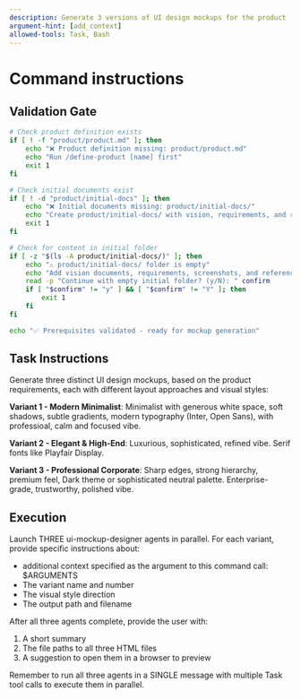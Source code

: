 ```yaml
---
description: Generate 3 versions of UI design mockups for the product
argument-hint: [add_context]
allowed-tools: Task, Bash
---
```

# Command instructions

## Validation Gate

```bash
# Check product definition exists
if [ ! -f "product/product.md" ]; then
    echo "❌ Product definition missing: product/product.md"
    echo "Run /define-product [name] first"
    exit 1
fi

# Check initial documents exist
if [ ! -d "product/initial-docs" ]; then
    echo "❌ Initial documents missing: product/initial-docs/"
    echo "Create product/initial-docs/ with vision, requirements, and reference materials"
    exit 1
fi

# Check for content in initial folder
if [ -z "$(ls -A product/initial-docs/)" ]; then
    echo "⚠️ product/initial-docs/ folder is empty"
    echo "Add vision documents, requirements, screenshots, and reference materials"
    read -p "Continue with empty initial folder? (y/N): " confirm
    if [ "$confirm" != "y" ] && [ "$confirm" != "Y" ]; then
        exit 1
    fi
fi

echo "✅ Prerequisites validated - ready for mockup generation"
```

## Task Instructions

Generate three distinct UI design mockups, based on the product requirements, each with different layout approaches and visual styles:

**Variant 1 - Modern Minimalist**: Minimalist with generous white space, soft shadows, subtle gradients, modern typography (Inter, Open Sans), with professioal, calm and focused vibe.

**Variant 2 - Elegant & High-End**: Luxurious, sophisticated, refined vibe. Serif fonts like Playfair Display.

**Variant 3 - Professional Corporate**: Sharp edges, strong hierarchy, premium feel, Dark theme or sophisticated neutral palette. Enterprise-grade, trustworthy, polished vibe.

## Execution

Launch THREE ui-mockup-designer agents in parallel. For each variant, provide specific instructions about:

- additional context specified as the argument to this command call: $ARGUMENTS
- The variant name and number
- The visual style direction
- The output path and filename

After all three agents complete, provide the user with:

1. A short summary
2. The file paths to all three HTML files
3. A suggestion to open them in a browser to preview

Remember to run all three agents in a SINGLE message with multiple Task tool calls to execute them in parallel.
